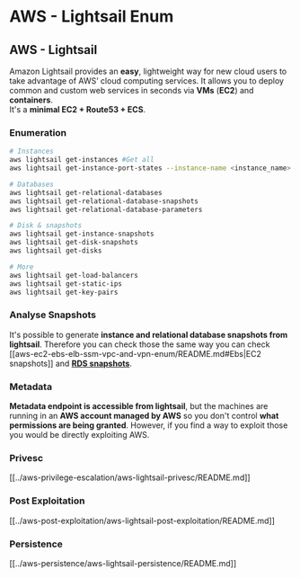 # AWS - Lightsail Enum

## AWS - Lightsail

Amazon Lightsail provides an **easy**, lightweight way for new cloud users to take advantage of AWS’ cloud computing services. It allows you to deploy common and custom web services in seconds via **VMs** (**EC2**) and **containers**.\
It's a **minimal EC2 + Route53 + ECS**.

### Enumeration

```bash
# Instances
aws lightsail get-instances #Get all
aws lightsail get-instance-port-states --instance-name <instance_name> #Get open ports

# Databases
aws lightsail get-relational-databases
aws lightsail get-relational-database-snapshots
aws lightsail get-relational-database-parameters

# Disk & snapshots
aws lightsail get-instance-snapshots
aws lightsail get-disk-snapshots
aws lightsail get-disks

# More
aws lightsail get-load-balancers
aws lightsail get-static-ips
aws lightsail get-key-pairs
```

### Analyse Snapshots

It's possible to generate **instance and relational database snapshots from lightsail**. Therefore you can check those the same way you can check [[aws-ec2-ebs-elb-ssm-vpc-and-vpn-enum/README.md#Ebs|EC2 snapshots]] and [**RDS snapshots**](aws-relational-database-rds-enum.md#enumeration).

### Metadata

**Metadata endpoint is accessible from lightsail**, but the machines are running in an **AWS account managed by AWS** so you don't control **what permissions are being granted**. However, if you find a way to exploit those you would be directly exploiting AWS.

### Privesc

[[../aws-privilege-escalation/aws-lightsail-privesc/README.md]]

### Post Exploitation

[[../aws-post-exploitation/aws-lightsail-post-exploitation/README.md]]

### Persistence

[[../aws-persistence/aws-lightsail-persistence/README.md]]

